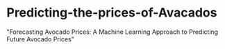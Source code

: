 # Predicting-the-prices-of-Avacados
"Forecasting Avocado Prices: A Machine Learning Approach to Predicting Future Avocado Prices"
